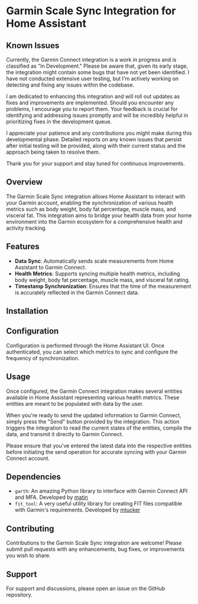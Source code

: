 # Garmin Scale Sync Integration for Home Assistant

## Known Issues

Currently, the Garmin Connect integration is a work in progress and is classified as "In Development." Please be aware that, given its early stage, the integration might contain some bugs that have not yet been identified. I have not conducted extensive user testing, but I'm actively working on detecting and fixing any issues within the codebase.

I am dedicated to enhancing this integration and will roll out updates as fixes and improvements are implemented. Should you encounter any problems, I encourage you to report them. Your feedback is crucial for identifying and addressing issues promptly and will be incredibly helpful in prioritizing fixes in the development queue.

I appreciate your patience and any contributions you might make during this developmental phase. Detailed reports on any known issues that persist after initial testing will be provided, along with their current status and the approach being taken to resolve them.

Thank you for your support and stay tuned for continuous improvements.


## Overview
The Garmin Scale Sync integration allows Home Assistant to interact with your Garmin account, enabling the synchronization of various health metrics such as body weight, body fat percentage, muscle mass, and visceral fat. This integration aims to bridge your health data from your home environment into the Garmin ecosystem for a comprehensive health and activity tracking.

## Features
- **Data Sync**: Automatically sends scale measurements from Home Assistant to Garmin Connect.
- **Health Metrics**: Supports syncing multiple health metrics, including body weight, body fat percentage, muscle mass, and visceral fat rating.
- **Timestamp Synchronization**: Ensures that the time of the measurement is accurately reflected in the Garmin Connect data.

## Installation



## Configuration
Configuration is performed through the Home Assistant UI. Once authenticated, you can select which metrics to sync and configure the frequency of synchronization.

## Usage

Once configured, the Garmin Connect integration makes several entities available in Home Assistant representing various health metrics. These entities are meant to be populated with data by the user.

When you're ready to send the updated information to Garmin Connect, simply press the "Send" button provided by the integration. This action triggers the integration to read the current states of the entities, compile the data, and transmit it directly to Garmin Connect.

Please ensure that you've entered the latest data into the respective entities before initiating the send operation for accurate syncing with your Garmin Connect account.



## Dependencies
- `garth`: An amazing Python library to interface with Garmin Connect API and MFA. Developed by [matin](https://github.com/matin)
- `fit_tool`: A very useful utility library for creating FIT files compatible with Garmin's requirements. Developed by [mtucker](https://pypi.org/user/mtucker)

## Contributing
Contributions to the Garmin Scale Sync integration are welcome! Please submit pull requests with any enhancements, bug fixes, or improvements you wish to share.

## Support
For support and discussions, please open an issue on the GitHub repository.



